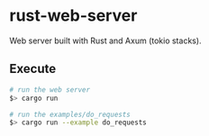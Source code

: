 # rust-web-server

Web server built with Rust and Axum (tokio stacks).

## Execute

```sh
# run the web server
$> cargo run

# run the examples/do_requests
$> cargo run --example do_requests
```
